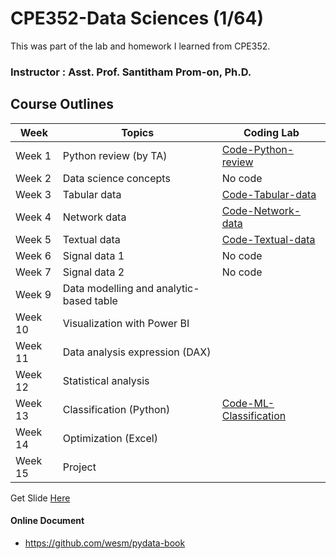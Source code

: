 # CPE352-Data Sciences (1/64)
This was part of the lab and homework I learned from CPE352.

### Instructor : Asst. Prof. Santitham Prom-on, Ph.D.

## Course Outlines

| Week    | Topics                                        | Coding Lab                           |
| ------- | --------------------------------------------- | ------------------------------------ |
| Week 1  | Python review (by TA)                         | [Code-Python-review](00-PythonReview)|
| Week 2  | Data science concepts                         | No code                              |
| Week 3  | Tabular data                                  | [Code-Tabular-data](02-TabularData)  |
| Week 4  | Network data                                  | [Code-Network-data](03-NetworkData)  |
| Week 5  | Textual data                                  | [Code-Textual-data](04-TextualData)  |
| Week 6  | Signal data 1                                 | No code                              |  
| Week 7  | Signal data 2                                 | No code                              |
| Week 9  | Data modelling and analytic-based table       |                                      |
| Week 10 | Visualization with Power BI                   |                                      |
| Week 11 | Data analysis expression (DAX)                |                                      |
| Week 12 | Statistical analysis                          |                                      |
| Week 13 | Classification (Python)                       | [Code-ML-Classification](10-ML-Classification)|
| Week 14 | Optimization (Excel)                          |                                      |
| Week 15 | Project                                       |                                      |

Get Slide [Here](https://drive.google.com/drive/folders/12QfughJPggelb3e49v1uFkONT033NGFI?usp=sharing)

#### Online Document

- https://github.com/wesm/pydata-book
